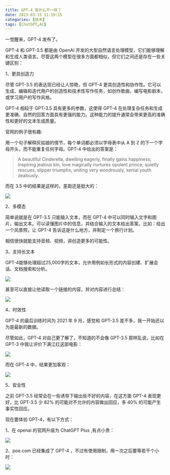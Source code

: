 ```yaml
---
title: GPT-4 有什么不一样？
date: 2023-03-15 11:19:15
categories: [技术]
tags: [ChatGPT,AI]
---
```


一觉醒来，GPT-4 发布了。

GPT-4 和 GPT-3.5 都是由 OpenAI 开发的大型自然语言处理模型，它们能够理解和生成人类语言。尽管这两个模型在很多方面都相似，但它们之间还是存在一些关键区别：
<!--more-->
1、更具创造力

尽管 GPT-3.5 的表达现已经让人惊艳，但 GPT-4 更具创造性和协作性。它可以生成、编辑和迭代用户的创造性和技术性写作任务，如创作歌曲，编写电影剧本，或学习用户的写作风格。

GPT-4 相较于 GPT-3.5 具有更多的参数，这使得 GPT-4 在处理复杂任务和生成更准确、自然的回答方面具有更强的能力。这种能力的提升通常会带来更高的准确性和更好的文本生成质量。

官网的例子很有趣:

用一个句子解释灰姑娘的情节，每个单词都必须以字母表中从 A 到 Z 的下一个字母开头，而不能重复任何字母。GPT-4 中给出的答案是：

>A beautiful Cinderella, dwelling eagerly, finally gains happiness; inspiring jealous kin, love magically nurtures opulent prince; quietly rescues, slipper triumphs, uniting very wondrously, xenial youth zealously.

而在 3.5 中的结果是这样的，差距还是挺大的：

![](https://cdn.jsdelivr.net/gh/oec2003/hblog-images/img/202306191128458.webp)

2、多模态

简单说就是在 GPT-3.5 只能输入文本，而在 GPT-4 中可以同时输入文字和图片，输出文本。可以读懂图片中的信息，并结合输入的文本给出答案，比如：给出一个风景照，让 GPT-4 告诉这是什么地方，并制定一个旅行计划。

相信很快就能支持音频、视频，讲创造更多的可能性。

3、支持长文本

GPT-4能够处理超过25,000字的文本，允许用例如长形式的内容创建、扩展会话、文档搜索和分析。

![](https://cdn.jsdelivr.net/gh/oec2003/hblog-images/img/202306191128517.webp)

甚至可以直接让他读取一个链接的内容，并对内容进行总结：

![](https://cdn.jsdelivr.net/gh/oec2003/hblog-images/img/202306191128758.webp)

4、时效性

GPT-4 的最后训练时间为 2021 年 9 月，感觉和 GPT-3.5 差不多，我一开始还以为是最新的数据。

尽管如此，GPT-4 对自己更了解了，不知道的不会像 GPT-3.5 那样乱说，比如在 GPT-3 中我让评价下满江红这部电影：

![](https://cdn.jsdelivr.net/gh/oec2003/hblog-images/img/202306191128143.webp)

而在 GPT-4 中，结果更加客观：

![](https://cdn.jsdelivr.net/gh/oec2003/hblog-images/img/202306191128555.webp)

5、安全性

之前 GPT-3.5 经常会在一些诱导下输出些不好的内容，在这方面  GPT-4 表现更好，比 GPT-3.5 少 82% 的可能对不允许的内容做出回应，多 40% 的可能产生事实性回应。

现在要体验 GPT-4，有以下方式：

1、在 openai 的官网升级为 ChatGPT Plus ,有点小贵：

![](https://cdn.jsdelivr.net/gh/oec2003/hblog-images/img/202306191128080.webp)

2、poe.com 已经集成了 GPT-4 ，不过有使用限制，用一次之后要等若干个小时：

![](https://cdn.jsdelivr.net/gh/oec2003/hblog-images/img/202306191128641.webp)

